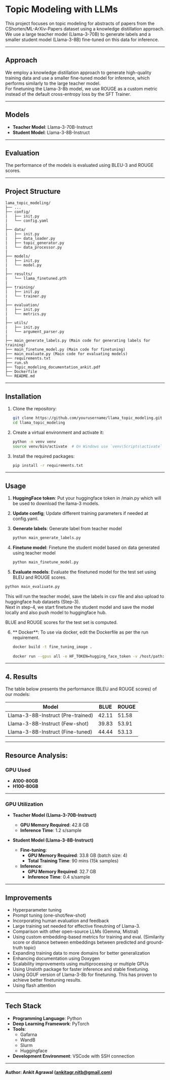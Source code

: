 # Topic Modeling with LLMs

This project focuses on topic modeling for abstracts of papers from the CShorten/ML-ArXiv-Papers dataset using a knowledge distillation approach. We use a large teacher model (Llama-3-70B) to generate labels and a smaller student model (Llama-3-8B) fine-tuned on this data for inference.

---

## Approach

We employ a knowledge distillation approach to generate high-quality training data and use a smaller fine-tuned model for inference, which performs similarly to the large teacher model.  
For finetuning the Llama-3-8b model, we use ROUGE as a custom metric instead of the default cross-entropy loss by the SFT Trainer. 


---

## Models

- **Teacher Model**: Llama-3-70B-Instruct
- **Student Model**: Llama-3-8B-Instruct

---
## Evaluation

The performance of the models is evaluated using BLEU-3 and ROUGE scores.

---
## Project Structure
```
lama_topic_modeling/  
├── ...    
├── config/  
|   ├── init.py  
|   └── config.yaml
|    
├── data/  
|   ├── init.py  
|   ├── data_loader.py  
|   ├── topic_generator.py  
|   └── data_processor.py 
|   
├── models/  
|   ├── init.py  
|   └── model.py 
|   
├── results/  
|   └── llama_finetuned.pth 
|   
├── training/  
|   ├── init.py  
|   └── trainer.py 
|   
├── evaluation/  
|   ├── init.py  
|   └── metrics.py 
|   
├── utils/  
|   ├── init.py  
|   └── argument_parser.py 
|  
├── main_generate_labels.py (Main code for generating labels for training)
├── main_finetune_model.py (Main code for finetuning)
├── main_evaluate.py (Main code for evaluating models)
├── requirements.txt
├── run.sh
├── Topic_modeling_documentation_ankit.pdf
├── Dockerfile
└── README.md
```

---
## Installation

1. Clone the repository:
    ```bash
    git clone https://github.com/yourusername/llama_topic_modeling.git
    cd llama_topic_modeling
    ```

2. Create a virtual environment and activate it:
    ```bash
    python -m venv venv
    source venv/bin/activate  # On Windows use `venv\Scripts\activate`
    ```

3. Install the required packages:
    ```bash
    pip install -r requirements.txt
    ```
---
## Usage

1. **HuggingFace token**: Put your huggingface token in /main.py which will be used to download the llama-3 models.

2. **Update config**; Update different training parameters if needed at config.yaml.

3. **Generate labels**: Generate label from teacher model 
    ```bash
    python main_generate_labels.py
    ```

4. **Finetune model**: Finetune the student model based on data generated using teacher model
    ```bash
    python main_finetune_model.py
    ```

5. **Evaluate models**: Evaluate the finetuned model for the test set using BLEU and ROUGE scores. 

  ```bash
  python main_evaliuate.py
  ```  


This will run the teacher model, save the labels in csv file and also upload to huggingface hub datasets (Step-3).   
Next in step-4, we start finetune the student model and save the model locally and also push model to huggingface hub. 

BLUE and ROUGE scores for the test set is computed.



6. ** Docker**: To use via docker, edit the Dockerfile as per the run requirement.
    ```bash
    docker build -t fine_tuning_image .
     
    docker run --gpus all -e HF_TOKEN=hugging_face_token -v /host/path:/container/path --rm -it fine_tuning_image
    ```


---

## 4. Results
The table below presents the performance (BLEU and ROUGE scores) of our models:

Model                              |    BLUE    |  ROUGE  |
-----------------------------------|------------|---------|
Llama-3-8B-Instruct (Pre-trained)  |  42.11     |  51.58  |
Llama-3-8B-Instruct (Few-shot)     |  39.83     |  53.91  |
Llama-3-8B-Instruct (Fine-tuned)   |  44.44     |  53.13  |

---
## Resource Analysis:

### GPU Used
- **A100-80GB**
- **H100-80GB**

---
### GPU Utilization

- **Teacher Model (Llama-3-70B-Instruct)**
  - **GPU Memory Required**: 42.8 GB
  - **Inference Time**: 1.2 s/sample

- **Student Model (Llama-3-8B-Instruct)**
  - **Fine-tuning**:
    - **GPU Memory Required**: 33.8 GB (batch size: 4)
    - **Total Training Time**: 90 mins (15k samples)
  - **Inference**:
    - **GPU Memory Required**: 32.7 GB
    - **Inference Time**: 0.4 s/sample

---

## Improvements

- Hyperparameter tuning
- Prompt tuning (one-shot/few-shot)
- Incorporating human evaluation and feedback
- Large training set needed for effective fineutning of Llama-3.  
- Comparison with other open-source LLMs (Gemma, Mistral)
- Using custom embedding-based metrics for training and eval. (Similarity score or distance between embeddings between predicted and ground-truth topic)
- Expanding training data to more domains for better generalization
- Enhancing documentation using Doxygen
- Scalability improvements using multiprocessing or multiple GPUs
- Using Unsloth package for faster inference and stable finetuning.
- Using GGUF version of Llama-3-8b for finetuning. This has proven to achieve better finetuning results.
- Using flash attention

---

## Tech Stack

- **Programming Language**: Python
- **Deep Learning Framework**: PyTorch
- **Tools**:
  - Gafarna
  - WandB
  - Slurm
  - Huggingface
- **Development Environment**: VSCode with SSH connection

---
#### Author: Ankit Agrawal (ankitagr.nitb@gmail.com)
